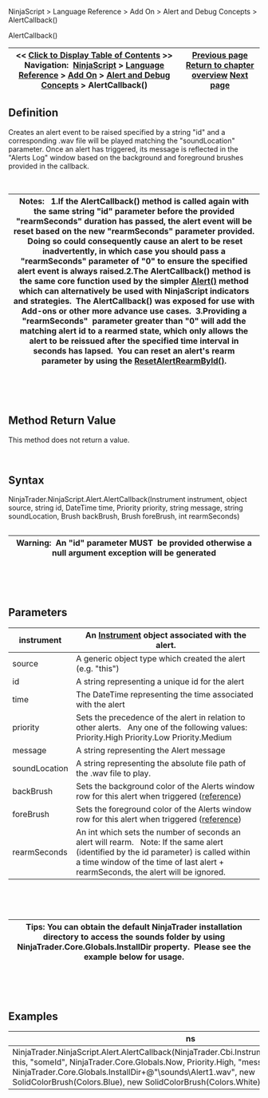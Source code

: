﻿


NinjaScript \> Language Reference \> Add On \> Alert and Debug Concepts \> AlertCallback()






















AlertCallback()







| \<\< [Click to Display Table of Contents](alertcallback.md) \>\> **Navigation:**     [NinjaScript](ninjascript.md) \> [Language Reference](language_reference_wip.md) \> [Add On](add_on.md) \> [Alert and Debug Concepts](alert_and_debug_concepts.md) \> AlertCallback() | [Previous page](alert_and_debug_concepts.md) [Return to chapter overview](alert_and_debug_concepts.md) [Next page](alert_rearmalert().md) |
| --- | --- |











## Definition


Creates an alert event to be raised specified by a string "id" and a corresponding .wav file will be played matching the "soundLocation" parameter. Once an alert has triggered, its message is reflected in the "Alerts Log" window based on the background and foreground brushes provided in the callback.   


 




| Notes:   1\.If the AlertCallback() method is called again with the same string "id" parameter before the provided "rearmSeconds" duration has passed, the alert event will be reset based on the new "rearmSeconds" parameter provided.  Doing so could consequently cause an alert to be reset inadvertently, in which case you should pass a "rearmSeconds" parameter of "0" to ensure the specified alert event is always raised.2\.The AlertCallback() method is the same core function used by the simpler [Alert()](alert.md) method which can alternatively be used with NinjaScript indicators and strategies.  The AlertCallback() was exposed for use with Add\-ons or other more advance use cases.  3\.Providing a "rearmSeconds"  parameter greater than "0" will add the matching alert id to a rearmed state, which only allows the alert to be reissued after the specified time interval in seconds has lapsed.  You can reset an alert's rearm parameter by using the [ResetAlertRearmById()](alert_rearmalert().md). |
| --- |



 


 


## Method Return Value


This method does not return a value.


 


## Syntax


NinjaTrader.NinjaScript.Alert.AlertCallback(Instrument instrument, object source, string id, DateTime time, Priority priority, string message, string soundLocation, Brush backBrush, Brush foreBrush, int rearmSeconds)


## 




| Warning:  An "id" parameter MUST  be provided otherwise a null argument exception will be generated |
| --- |



 


 


## Parameters




| instrument | An [Instrument](instrument.md) object associated with the alert. |
| --- | --- |
| source | A generic object type which created the alert (e.g. "this") |
| id | A string representing a unique id for the alert |
| time | The DateTime representing the time associated with the alert |
| priority | Sets the precedence of the alert in relation to other alerts.   Any one of the following values:   Priority.High Priority.Low Priority.Medium |
| message | A string representing the Alert message |
| soundLocation | A string representing the absolute file path of the .wav file to play. |
| backBrush | Sets the background color of the Alerts window row for this alert when triggered ([reference](http://msdn.microsoft.com/en-us/library/system.drawing.color_members(v=vs.90).aspx)) |
| foreBrush | Sets the foreground color of the Alerts window row for this alert when triggered ([reference](http://msdn.microsoft.com/en-us/library/system.drawing.color_members(v=vs.90).aspx)) |
| rearmSeconds | An int which sets the number of seconds an alert will rearm.   Note: If the same alert (identified by the id parameter) is called within a time window of the time of last alert \+ rearmSeconds, the alert will be ignored. |



 


 




| Tips: You can obtain the default NinjaTrader installation directory to access the sounds folder by using NinjaTrader.Core.Globals.InstallDir property.  Please see the example below for usage. |
| --- |



 


 


## Examples




| ns |
| --- |
| NinjaTrader.NinjaScript.Alert.AlertCallback(NinjaTrader.Cbi.Instrument.GetInstrument("MSFT"), this, "someId", NinjaTrader.Core.Globals.Now, Priority.High, "message", NinjaTrader.Core.Globals.InstallDir\+@"\\sounds\\Alert1\.wav", new SolidColorBrush(Colors.Blue), new SolidColorBrush(Colors.White), 0); |









